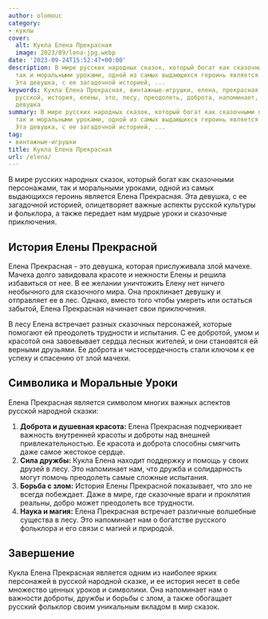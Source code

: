 ```yaml
---
author: olomouc
category:
- куклы
cover:
  alt: Кукла Елена Прекрасная
  image: 2023/09/lena-jpg.webp
date: '2023-09-24T15:52:47+00:00'
description: В мире русских народных сказок, который богат как сказочными персонажами,
  так и моральными уроками, одной из самых выдающихся героинь является Елена Прекрасная.
  Эта девушка, с ее загадочной историей, ...
keywords: Кукла Елена Прекрасная, винтажные-игрушки, елена, прекрасная, нам, является,
  русской, история, елены, это, лесу, преодолеть, доброта, напоминает, мире, сказок,
  девушка
summary: В мире русских народных сказок, который богат как сказочными персонажами,
  так и моральными уроками, одной из самых выдающихся героинь является Елена Прекрасная.
  Эта девушка, с ее загадочной историей, ...
tag:
- винтажные-игрушки
title: Кукла Елена Прекрасная
url: /elena/
---
```


В мире русских народных сказок, который богат как сказочными персонажами, так и моральными уроками, одной из самых выдающихся героинь является Елена Прекрасная. Эта девушка, с ее загадочной историей, олицетворяет важные аспекты русской культуры и фольклора, а также передает нам мудрые уроки и сказочные приключения.

## История Елены Прекрасной

Елена Прекрасная \- это девушка, которая прислуживала злой мачехе. Мачеха долго завидовала красоте и нежности Елены и решила избавиться от нее. В ее желании уничтожить Елену нет ничего необычного для сказочного мира. Она проклинает девушку и отправляет ее в лес. Однако, вместо того чтобы умереть или остаться забытой, Елена Прекрасная начинает свои приключения.

В лесу Елена встречает разных сказочных персонажей, которые помогают ей преодолеть трудности и испытания. С ее добротой, умом и красотой она завоевывает сердца лесных жителей, и они становятся ей верными друзьями. Ее доброта и чистосердечность стали ключом к ее успеху и спасению от злой мачехи.

## Символика и Моральные Уроки

Елена Прекрасная является символом многих важных аспектов русской народной сказки:

1. **Доброта и душевная красота:** Елена Прекрасная подчеркивает важность внутренней красоты и доброты над внешней привлекательностью. Ее красота и доброта способны смягчить даже самое жестокое сердце.
1. **Сила дружбы:** Кукла Елена находит поддержку и помощь у своих друзей в лесу. Это напоминает нам, что дружба и солидарность могут помочь преодолеть самые сложные испытания.
1. **Борьба с злом:** История Елены Прекрасной показывает, что зло не всегда побеждает. Даже в мире, где сказочные враги и проклятия реальны, добро может преодолеть все трудности.
1. **Наука и магия:** Елена Прекрасная встречает различные волшебные существа в лесу. Это напоминает нам о богатстве русского фольклора и его связи с магией и природой.

## Завершение

Кукла Елена Прекрасная является одним из наиболее ярких персонажей в русской народной сказке, и ее история несет в себе множество ценных уроков и символики. Она напоминает нам о важности доброты, дружбы и борьбы с злом, а также обогащает русский фольклор своим уникальным вкладом в мир сказок.